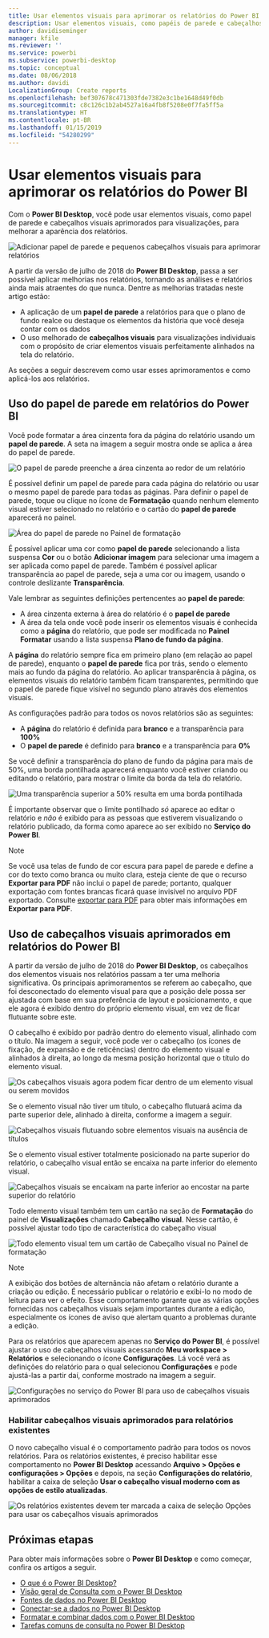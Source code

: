 ```yaml
---
title: Usar elementos visuais para aprimorar os relatórios do Power BI
description: Usar elementos visuais, como papéis de parede e cabeçalhos visuais, para aprimorar relatórios
author: davidiseminger
manager: kfile
ms.reviewer: ''
ms.service: powerbi
ms.subservice: powerbi-desktop
ms.topic: conceptual
ms.date: 08/06/2018
ms.author: davidi
LocalizationGroup: Create reports
ms.openlocfilehash: bef307678c471303fde7382e3c1be1648d49f0db
ms.sourcegitcommit: c8c126c1b2ab4527a16a4fb8f5208e0f7fa5ff5a
ms.translationtype: HT
ms.contentlocale: pt-BR
ms.lasthandoff: 01/15/2019
ms.locfileid: "54280299"
---
```

# <a name="use-visual-elements-to-enhance-power-bi-reports"></a>Usar elementos visuais para aprimorar os relatórios do Power BI

Com o **Power BI Desktop**, você pode usar elementos visuais, como papel de parede e cabeçalhos visuais aprimorados para visualizações, para melhorar a aparência dos relatórios.

![Adicionar papel de parede e pequenos cabeçalhos visuais para aprimorar relatórios](media/desktop-visual-elements-for-reports/visual-elements-for-reports_01.png)

A partir da versão de julho de 2018 do **Power BI Desktop**, passa a ser possível aplicar melhorias nos relatórios, tornando as análises e relatórios ainda mais atraentes do que nunca. Dentre as melhorias tratadas neste artigo estão: 

* A aplicação de um **papel de parede** a relatórios para que o plano de fundo realce ou destaque os elementos da história que você deseja contar com os dados
* O uso melhorado de **cabeçalhos visuais** para visualizações individuais com o propósito de criar elementos visuais perfeitamente alinhados na tela do relatório. 

As seções a seguir descrevem como usar esses aprimoramentos e como aplicá-los aos relatórios.

## <a name="using-wallpaper-in-power-bi-reports"></a>Uso do papel de parede em relatórios do Power BI

Você pode formatar a área cinzenta fora da página do relatório usando um **papel de parede**. A seta na imagem a seguir mostra onde se aplica a área do papel de parede. 

![O papel de parede preenche a área cinzenta ao redor de um relatório](media/desktop-visual-elements-for-reports/visual-elements-for-reports_02.png)

É possível definir um papel de parede para cada página do relatório ou usar o mesmo papel de parede para todas as páginas. Para definir o papel de parede, toque ou clique no ícone de **Formatação** quando nenhum elemento visual estiver selecionado no relatório e o cartão do **papel de parede** aparecerá no painel.

![Área do papel de parede no Painel de formatação](media/desktop-visual-elements-for-reports/visual-elements-for-reports_03.png)

É possível aplicar uma cor como **papel de parede** selecionando a lista suspensa **Cor** ou o botão **Adicionar imagem** para selecionar uma imagem a ser aplicada como papel de parede. Também é possível aplicar transparência ao papel de parede, seja a uma cor ou imagem, usando o controle deslizante **Transparência**.

Vale lembrar as seguintes definições pertencentes ao **papel de parede**:

* A área cinzenta externa à área do relatório é o **papel de parede**
* A área da tela onde você pode inserir os elementos visuais é conhecida como a **página** do relatório, que pode ser modificada no **Painel Formatar** usando a lista suspensa **Plano de fundo da página**.

A **página** do relatório sempre fica em primeiro plano (em relação ao papel de parede), enquanto o **papel de parede** fica por trás, sendo o elemento mais ao fundo da página do relatório. Ao aplicar transparência à página, os elementos visuais do relatório também ficam transparentes, permitindo que o papel de parede fique visível no segundo plano através dos elementos visuais.

As configurações padrão para todos os novos relatórios são as seguintes:

* A **página** do relatório é definida para **branco** e a transparência para **100%**
* O **papel de parede** é definido para **branco** e a transparência para **0%**

Se você definir a transparência do plano de fundo da página para mais de 50%, uma borda pontilhada aparecerá enquanto você estiver criando ou editando o relatório, para mostrar o limite da borda da tela do relatório. 

![Uma transparência superior a 50% resulta em uma borda pontilhada](media/desktop-visual-elements-for-reports/visual-elements-for-reports_04.png)

É importante observar que o limite pontilhado *só* aparece ao editar o relatório e *não* é exibido para as pessoas que estiverem visualizando o relatório publicado, da forma como aparece ao ser exibido no **Serviço do Power BI**.

> [!NOTE]
> Se você usa telas de fundo de cor escura para papel de parede e define a cor do texto como branca ou muito clara, esteja ciente de que o recurso **Exportar para PDF** não inclui o papel de parede; portanto, qualquer exportação com fontes brancas ficará quase invisível no arquivo PDF exportado. Consulte [exportar para PDF](desktop-export-to-pdf.md) para obter mais informações em **Exportar para PDF**.


## <a name="using-improved-visual-headers-in-power-bi-reports"></a>Uso de cabeçalhos visuais aprimorados em relatórios do Power BI

A partir da versão de julho de 2018 do **Power BI Desktop**, os cabeçalhos dos elementos visuais nos relatórios passam a ter uma melhoria significativa. Os principais aprimoramentos se referem ao cabeçalho, que foi desconectado do elemento visual para que a posição dele possa ser ajustada com base em sua preferência de layout e posicionamento, e que ele agora é exibido dentro do próprio elemento visual, em vez de ficar flutuante sobre este. 

O cabeçalho é exibido por padrão dentro do elemento visual, alinhado com o título. Na imagem a seguir, você pode ver o cabeçalho (os ícones de fixação, de expansão e de reticências) dentro do elemento visual e alinhados à direita, ao longo da mesma posição horizontal que o título do elemento visual.

![Os cabeçalhos visuais agora podem ficar dentro de um elemento visual ou serem movidos](media/desktop-visual-elements-for-reports/visual-elements-for-reports_05.png)

Se o elemento visual não tiver um título, o cabeçalho flutuará acima da parte superior dele, alinhado à direita, conforme a imagem a seguir. 

![Cabeçalhos visuais flutuando sobre elementos visuais na ausência de títulos](media/desktop-visual-elements-for-reports/visual-elements-for-reports_07.png)

Se o elemento visual estiver totalmente posicionado na parte superior do relatório, o cabeçalho visual então se encaixa na parte inferior do elemento visual. 

![Cabeçalhos visuais se encaixam na parte inferior ao encostar na parte superior do relatório](media/desktop-visual-elements-for-reports/visual-elements-for-reports_08.png)

Todo elemento visual também tem um cartão na seção de **Formatação** do painel de **Visualizações** chamado **Cabeçalho visual**. Nesse cartão, é possível ajustar todo tipo de característica do cabeçalho visual

![Todo elemento visual tem um cartão de Cabeçalho visual no Painel de formatação](media/desktop-visual-elements-for-reports/visual-elements-for-reports_09.png)

> [!NOTE]
> A exibição dos botões de alternância não afetam o relatório durante a criação ou edição. É necessário publicar o relatório e exibi-lo no modo de leitura para ver o efeito. Esse comportamento garante que as várias opções fornecidas nos cabeçalhos visuais sejam importantes durante a edição, especialmente os ícones de aviso que alertam quanto a problemas durante a edição.

Para os relatórios que aparecem apenas no **Serviço do Power BI**, é possível ajustar o uso de cabeçalhos visuais acessando **Meu workspace &gt; Relatórios** e selecionando o ícone **Configurações**. Lá você verá as definições do relatório para o qual selecionou **Configurações** e pode ajustá-las a partir daí, conforme mostrado na imagem a seguir.

![Configurações no serviço do Power BI para uso de cabeçalhos visuais aprimorados](media/desktop-visual-elements-for-reports/visual-elements-for-reports_10.png)

### <a name="enabling-improved-visual-headers-for-existing-reports"></a>Habilitar cabeçalhos visuais aprimorados para relatórios existentes

O novo cabeçalho visual é o comportamento padrão para todos os novos relatórios. Para os relatórios existentes, é preciso habilitar esse comportamento no **Power BI Desktop** acessando **Arquivo > Opções e configurações > Opções** e depois, na seção **Configurações do relatório**, habilitar a caixa de seleção **Usar o cabeçalho visual moderno com as opções de estilo atualizadas**.

![Os relatórios existentes devem ter marcada a caixa de seleção Opções para usar os cabeçalhos visuais aprimorados](media/desktop-visual-elements-for-reports/visual-elements-for-reports_06.png)


## <a name="next-steps"></a>Próximas etapas
Para obter mais informações sobre o **Power BI Desktop** e como começar, confira os artigos a seguir.

* [O que é o Power BI Desktop?](desktop-what-is-desktop.md)
* [Visão geral de Consulta com o Power BI Desktop](desktop-query-overview.md)
* [Fontes de dados no Power BI Desktop](desktop-data-sources.md)
* [Conectar-se a dados no Power BI Desktop](desktop-connect-to-data.md)
* [Formatar e combinar dados com o Power BI Desktop](desktop-shape-and-combine-data.md)
* [Tarefas comuns de consulta no Power BI Desktop](desktop-common-query-tasks.md)   

